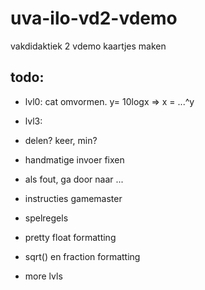 # uva-ilo-vd2-vdemo
vakdidaktiek 2 vdemo kaartjes maken



## todo:

 - lvl0: cat omvormen. y= 10logx => x = ...^y
 - lvl3: 

 - delen? keer, min?

 - handmatige invoer fixen
 - als fout, ga door naar ...

 - instructies gamemaster
 - spelregels

 - pretty float formatting
 - sqrt() en fraction formatting
 - more lvls


